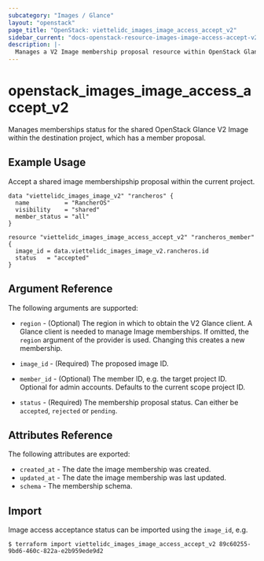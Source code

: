 ```yaml
---
subcategory: "Images / Glance"
layout: "openstack"
page_title: "OpenStack: viettelidc_images_image_access_accept_v2"
sidebar_current: "docs-openstack-resource-images-image-access-accept-v2"
description: |-
  Manages a V2 Image membership proposal resource within OpenStack Glance.
---
```


# openstack\_images\_image\_access\_accept\_v2

Manages memberships status for the shared OpenStack Glance V2 Image within the
destination project, which has a member proposal.

## Example Usage

Accept a shared image membershipship proposal within the current project.

```hcl
data "viettelidc_images_image_v2" "rancheros" {
  name          = "RancherOS"
  visibility    = "shared"
  member_status = "all"
}

resource "viettelidc_images_image_access_accept_v2" "rancheros_member" {
  image_id = data.viettelidc_images_image_v2.rancheros.id
  status   = "accepted"
}
```

## Argument Reference

The following arguments are supported:

* `region` - (Optional) The region in which to obtain the V2 Glance client.
   A Glance client is needed to manage Image memberships. If omitted, the
  `region` argument of the provider is used. Changing this creates a new
  membership.

* `image_id` - (Required) The proposed image ID.

* `member_id` - (Optional) The member ID, e.g. the target project ID. Optional
  for admin accounts. Defaults to the current scope project ID.

* `status` - (Required) The membership proposal status. Can either be
  `accepted`, `rejected` or `pending`.

## Attributes Reference

The following attributes are exported:

* `created_at` - The date the image membership was created.
* `updated_at` - The date the image membership was last updated.
* `schema` - The membership schema.

## Import

Image access acceptance status can be imported using the `image_id`, e.g.

```
$ terraform import viettelidc_images_image_access_accept_v2 89c60255-9bd6-460c-822a-e2b959ede9d2
```

